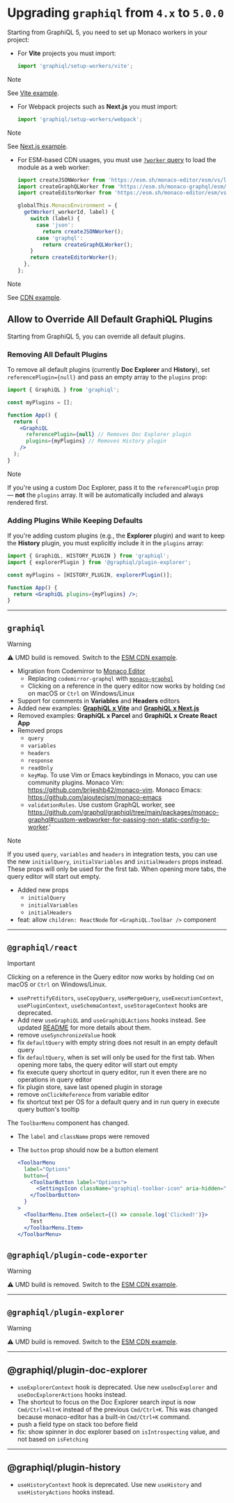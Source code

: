# Upgrading `graphiql` from `4.x` to `5.0.0`

Starting from GraphiQL 5, you need to set up Monaco workers in your project:

- For **Vite** projects you must import:

  ```js
  import 'graphiql/setup-workers/vite';
  ```

> [!NOTE]
>
> See [Vite example](../../examples/graphiql-vite/src/App.jsx).

- For Webpack projects such as **Next.js** you must import:

  ```js
  import 'graphiql/setup-workers/webpack';
  ```

> [!NOTE]
>
> See [Next.js example](../../examples/graphiql-nextjs/src/app/page.tsx).

- For ESM-based CDN usages, you must use
  [`?worker` query](https://esm.sh/#web-worker) to load the module as a web
  worker:

  ```js
  import createJSONWorker from 'https://esm.sh/monaco-editor/esm/vs/language/json/json.worker.js?worker';
  import createGraphQLWorker from 'https://esm.sh/monaco-graphql/esm/graphql.worker.js?worker';
  import createEditorWorker from 'https://esm.sh/monaco-editor/esm/vs/editor/editor.worker.js?worker';

  globalThis.MonacoEnvironment = {
    getWorker(_workerId, label) {
      switch (label) {
        case 'json':
          return createJSONWorker();
        case 'graphql':
          return createGraphQLWorker();
      }
      return createEditorWorker();
    },
  };
  ```

> [!NOTE]
>
> See [CDN example](../../examples/graphiql-cdn/index.html).

## Allow to Override All Default GraphiQL Plugins

Starting from GraphiQL 5, you can override all default plugins.

### Removing All Default Plugins

To remove all default plugins (currently **Doc Explorer** and **History**), set
`referencePlugin={null}` and pass an empty array to the `plugins` prop:

```jsx
import { GraphiQL } from 'graphiql';

const myPlugins = [];

function App() {
  return (
    <GraphiQL
      referencePlugin={null} // Removes Doc Explorer plugin
      plugins={myPlugins} // Removes History plugin
    />
  );
}
```

> [!NOTE]
>
> If you're using a custom Doc Explorer, pass it to the `referencePlugin` prop —
> **not** the `plugins` array. It will be automatically included and always
> rendered first.

### Adding Plugins While Keeping Defaults

If you're adding custom plugins (e.g., the **Explorer** plugin) and want to keep
the **History** plugin, you must explicitly include it in the `plugins` array:

```jsx
import { GraphiQL, HISTORY_PLUGIN } from 'graphiql';
import { explorerPlugin } from '@graphiql/plugin-explorer';

const myPlugins = [HISTORY_PLUGIN, explorerPlugin()];

function App() {
  return <GraphiQL plugins={myPlugins} />;
}
```

---

## `graphiql`

> [!WARNING]
>
> ⚠️ UMD build is removed. Switch to the [ESM CDN example](../../examples/graphiql-cdn/index.html).

- Migration from Codemirror to [Monaco Editor](https://github.com/microsoft/monaco-editor)
  - Replacing `codemirror-graphql` with [`monaco-graphql`](../../packages/monaco-graphql)
  - Clicking on a reference in the query editor now works by holding `Cmd` on macOS or `Ctrl` on Windows/Linux
- Support for comments in **Variables** and **Headers** editors
- Added new examples: [**GraphiQL x Vite**](../../examples/graphiql-vite) and [**GraphiQL x Next.js**](../../examples/graphiql-nextjs)
- Removed examples: **GraphiQL x Parcel** and **GraphiQL x Create React App**
- Removed props
  - `query`
  - `variables`
  - `headers`
  - `response`
  - `readOnly`
  - `keyMap`. To use Vim or Emacs keybindings in Monaco, you can use community plugins. Monaco Vim: https://github.com/brijeshb42/monaco-vim. Monaco Emacs: https://github.com/aioutecism/monaco-emacs
  - `validationRules`. Use custom GraphQL worker, see https://github.com/graphql/graphiql/tree/main/packages/monaco-graphql#custom-webworker-for-passing-non-static-config-to-worker.'

> [!NOTE]
>
> If you used `query`, `variables` and `headers` in integration tests, you can use the new `initialQuery`,
> `initialVariables` and `initialHeaders` props instead. These props will only be used for the first tab.
> When opening more tabs, the query editor will start out empty.

- Added new props
  - `initialQuery`
  - `initialVariables`
  - `initialHeaders`
- feat: allow `children: ReactNode` for `<GraphiQL.Toolbar />` component

---

## `@graphiql/react`

> [!IMPORTANT]
>
> Clicking on a reference in the Query editor now works by holding `Cmd` on macOS or `Ctrl` on Windows/Linux.

- `usePrettifyEditors`, `useCopyQuery`, `useMergeQuery`, `useExecutionContext`, `usePluginContext`, `useSchemaContext`, `useStorageContext` hooks are deprecated.
- Add new `useGraphiQL` and `useGraphiQLActions` hooks instead. See updated [README](../../packages/graphiql-react/README.md#core-hooks) for more details about them.
- remove `useSynchronizeValue` hook
- fix `defaultQuery` with empty string does not result in an empty default query
- fix `defaultQuery`, when is set will only be used for the first tab. When opening more tabs, the query editor will start out empty
- fix execute query shortcut in query editor, run it even there are no operations in query editor
- fix plugin store, save last opened plugin in storage
- remove `onClickReference` from variable editor
- fix shortcut text per OS for a default query and in run query in execute query button's tooltip

The `ToolbarMenu` component has changed.

- The `label` and `className` props were removed
- The `button` prop should now be a button element

  ```jsx
  <ToolbarMenu
    label="Options"
    button={
      <ToolbarButton label="Options">
        <SettingsIcon className="graphiql-toolbar-icon" aria-hidden="true" />
      </ToolbarButton>
    }
  >
    <ToolbarMenu.Item onSelect={() => console.log('Clicked!')}>
      Test
    </ToolbarMenu.Item>
  </ToolbarMenu>
  ```

## `@graphiql/plugin-code-exporter`

> [!WARNING]
>
> ⚠️ UMD build is removed. Switch to the [ESM CDN example](../../packages/graphiql-plugin-code-exporter/example/index.html).

---

## `@graphiql/plugin-explorer`

> [!WARNING]
>
> ⚠️ UMD build is removed. Switch to the [ESM CDN example](../../examples/graphiql-cdn/index.html).

---

## @graphiql/plugin-doc-explorer

- `useExplorerContext` hook is deprecated. Use new `useDocExplorer` and `useDocExplorerActions` hooks instead.
- The shortcut to focus on the Doc Explorer search input is now `Cmd/Ctrl+Alt+K`
  instead of the previous `Cmd/Ctrl+K`. This was changed because monaco-editor has
  a built-in `Cmd/Ctrl+K` command.
- push a field type on stack too before field
- fix: show spinner in doc explorer based on `isIntrospecting` value, and not based on `isFetching`

---

## @graphiql/plugin-history

- `useHistoryContext` hook is deprecated. Use new `useHistory` and `useHistoryActions` hooks instead.
